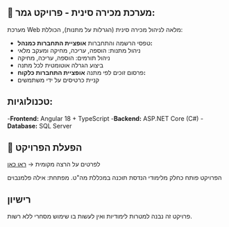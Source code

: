 ## 🎁 מערכת מכירה סינית - פרויקט גמר:
מערכת Web מלאה לניהול מכירה סינית (הגרלות על מתנות), הכוללת:
- טפסי הרשמה והתחברות
  **אופציית התחברות כמנהל:**
- ניהול מתנות: הוספה, עריכה, מחיקה ומעקב מלאי
- ניהול תורמים: הוספה, עריכה, מחיקה
- ביצוע הגרלה אוטומטית לכל מתנה
- פרסום זוכים לפי מתנה
  **אופציית התחברות כלקוח:**
- קניית כרטיסים על ידי משתמשים
## טכנולוגיות:
-**Frontend:** Angular 18 + TypeScript
-**Backend:** ASP.NET Core (C#)
-**Database:** SQL Server

## 🚀 הפעלת הפרויקט
לפרטים על הרצה מקומית → [ראו כאן](./INSTALL.md)

הפרויקט פותח כחלק מלימודי הנדסת תוכנה במכללת מה"ט.
מפתחת: אילה פלמנבוים
## רישיון
פרויקט זה נבנה למטרות לימודיות ואין לעשות בו שימוש מסחרי ללא רשות.


